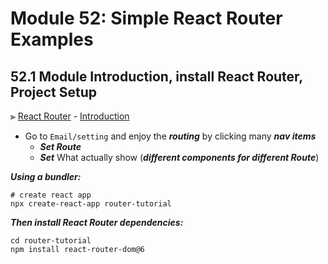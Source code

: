 # Module 52: Simple React Router Examples

## 52.1 Module Introduction, install React Router, Project Setup

⫸ [React Router](https://reactrouter.com/ "React Router v6 | Click: Read the Docs → New to React Router?") - [Introduction](https://reactrouter.com/docs/en/v6/getting-started/tutorial "Getting Started - React Router")
- Go to `Email/setting` and enjoy the ___routing___ by clicking many ___nav items___
  - ___Set Route___
  - ___Set___ What actually show (___different components for different Route___)

___Using a bundler:___

``` Terminal
# create react app
npx create-react-app router-tutorial
```

___Then install React Router dependencies:___

``` Terminal
cd router-tutorial
npm install react-router-dom@6
```


